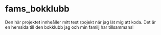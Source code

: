 # fams_bokklubb

Den här projektet innheåller mitt test rpojekt när jag lät mig att koda. Det är en hemsida till den bokklubb jag och min familj har tillsammans!